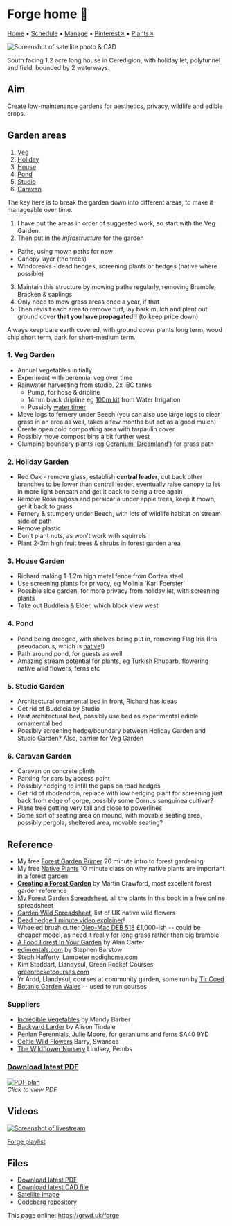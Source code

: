 # Forge home 🏡

[Home](https://grwd.uk/forge/) • [Schedule](https://grwd.uk/forge/schedule) • [Manage](https://grwd.uk/forge/manage) • [Pinterest↗](https://pinterest.co.uk/NatureWorksGarden/forge) • [Plants↗](https://bit.ly/forge-plants)

![Screenshot of satellite photo & CAD](https://res.cloudinary.com/growdigital/image/upload/w_320/v1689767330/forge/satellite.jpg)

South facing 1.2 acre long house in Ceredigion, with holiday let, polytunnel and field, bounded by 2 waterways.

## Aim

Create low-maintenance gardens for aesthetics, privacy, wildlife and edible crops.

## Garden areas

1. [Veg](#1-veg-garden)
2. [Holiday](#2-holiday-garden)
3. [House](#3-house-garden)
4. [Pond](#4-pond)
5. [Studio](#5-studio-garden)
6. [Caravan](#6-caravan-garden)

The key here is to break the garden down into different areas, to make it manageable over time.

1. I have put the areas in order of suggested work, so start with the Veg Garden. 
2. Then put in the _infrastructure_ for the garden
  * Paths, using mown paths for now
  * Canopy layer (the trees)
  * Windbreaks - dead hedges, screening plants or hedges (native where possible)
3. Maintain this structure by mowing paths regularly, removing Bramble, Bracken & saplings
4. Only need to mow grass areas once a year, if that
5. Then revisit each area to remove turf, lay bark mulch and plant out ground cover **that you have propagated!!** (to keep price down)

Always keep bare earth covered, with ground cover plants long term, wood chip short term, bark for short-medium term.

### 1. Veg Garden

* Annual vegetables initially
* Experiment with perennial veg over time
* Rainwater harvesting from studio, 2x IBC tanks
  * Pump, for hose & dripline
  * 14mm black dripline eg [100m kit](https://www.waterirrigation.co.uk/catalog/product/view/id/41651/s/hydrosure-black-dripline-kit-14mm-x-100m-30cm-spacing/category/3754/) from Water Irrigation
  * Possibly [water timer](https://www.waterirrigation.co.uk/hydrosure-dual-outlet-water-timer-with-digital-display.html)
* Move logs to fernery under Beech (you can also use large logs to clear grass in an area as well, takes a few months but act as a good mulch)
* Create open cold composting area with tarpaulin cover
* Possibly move compost bins a bit further west
* Clumping boundary plants (eg [Geranium 'Dreamland'](https://www.penlanperennials.co.uk/plant/hardy-geraniums/geranium-dreamland/)) for grass path

### 2. Holiday Garden

* Red Oak - remove glass, establish **central leader**, cut back other branches to be lower than central leader, eventually raise canopy to let in more light beneath and get it back to being a tree again
* Remove Rosa rugosa and persicaria under apple trees, keep it mown, get it back to grass 
* Fernery & stumpery under Beech, with lots of wildlife habitat on stream side of path
* Remove plastic 
* Don't plant nuts, as won't work with squirrels
* Plant 2-3m high fruit trees & shrubs in forest garden area

### 3. House Garden

* Richard making 1-1.2m high metal fence from Corten steel
* Use screening plants for privacy, eg Molinia 'Karl Foerster'
* Possible side garden, for more privacy from holiday let, with screening plants
* Take out Buddleia & Elder, which block view west

### 4. Pond

* Pond being dredged, with shelves being put in, removing Flag Iris (Iris pseudacorus, which is [native](https://plantatlas2020.org/atlas/2cd4p9h.vwt)!)
* Path around pond, for guests as well
* Amazing stream potential for plants, eg Turkish Rhubarb, flowering native wild flowers, ferns etc

### 5. Studio Garden

* Architectural ornamental bed in front, Richard has ideas
* Get rid of Buddleia by Studio
* Past architectural bed, possibly use bed as experimental edible ornamental bed
* Possibly screening hedge/boundary between Holiday Garden and Studio Garden? Also, barrier for Veg Garden

### 6. Caravan Garden

* Caravan on concrete plinth
* Parking for cars by access point
* Possibly hedging to infill the gaps on road hedges
* Get rid of rhodendron, replace with low hedging plant for screening just back from edge of gorge, possibly some Cornus sanguinea cultivar?
* Plane tree getting very tall and close to powerlines
* Some sort of seating area on mound, with movable seating area, possibly pergola, sheltered area, movable seating?

## Reference

* My free [Forest Garden Primer](https://store.natureworks.org.uk/l/primer) 20 minute intro to forest gardening
* My free [Native Plants](https://store.natureworks.org.uk/l/native) 10 minute class on why native plants are important in a forest garden 
* **[Creating a Forest Garden](https://www.agroforestry.co.uk/product/creating-a-forest-garden-2/)** by Martin Crawford, most excellent forest garden reference
* [My Forest Garden Spreadsheet](https://bit.ly/forest-garden-spreadsheet), all the plants in this book in a free online spreadsheet
* [Garden Wild Spreadsheet](https://bit.ly/garden-wild-spreadsheet), list of UK native wild flowers
* [Dead hedge 1 minute video explainer](https://youtube.com/shorts/0lTg5B8gM_c)!
* Wheeled brush cutter [Oleo-Mac DEB 518](https://www.oleo-mac.co.uk/en-gb/p/wb-51-s6-18599/) £1,000-ish -- could be cheaper model, as need it really for long grass rather than big bramble
* [A Food Forest In Your Garden](https://www.foodforest.garden/product/book/) by Alan Carter
* [edimentals.com](https://www.edimentals.com/blog/) by Stephen Barstow
* Steph Hafferty, Lampeter [nodighome.com](https://nodighome.com)
* Kim Stoddart, Llandysul, Green Rocket Courses [greenrocketcourses.com](https://greenrocketcourses.com/)
* Yr Ardd, Llandysul, courses at community garden, some run by [Tir Coed](https://tircoed.org.uk/yr-ardd-growing)
* [Botanic Garden Wales](https://botanicgarden.wales/) -- used to run courses

### Suppliers

* [Incredible Vegetables](https://incrediblevegetables.co.uk/) by Mandy Barber
* [Backyard Larder](https://backyardlarder.co.uk/) by Alison Tindale
* [Penlan Perennials](https://www.penlanperennials.co.uk/contact-us/), Julie Moore, for geraniums and ferns SA40 9YD
* [Celtic Wild Flowers](https://celticwildflowers.co.uk/) Barry, Swansea 
* [The Wildflower Nursery](https://www.thewildflowernursery.co.uk/) Lindsey, Pembs

### [Download latest PDF](https://codeberg.org/natureworks/forge/raw/branch/main/forge.pdf)

[![PDF plan](https://res.cloudinary.com/growdigital/image/upload/w_420/v1690388940/forge/forge.png)](https://codeberg.org/natureworks/forge/raw/branch/main/forge.pdf)  
_Click to view PDF_

## Videos

[![Screenshot of livestream](https://res.cloudinary.com/growdigital/image/upload/w_320/v1690467492/forge/video-screenshot-230727.jpg)](https://bit.ly/forge-playlist)

[Forge playlist](https://bit.ly/forge-playlist)

## Files

* [Download latest PDF](https://codeberg.org/natureworks/forge/raw/branch/main/forge.pdf)
* [Download latest CAD file](https://codeberg.org/natureworks/forge/src/branch/main/forge.dxf)
* [Satellite image](https://codeberg.org/natureworks/forge/src/branch/main/satellite.jpg)
* [Codeberg repository](https://codeberg.org/natureworks/forge)

This page online: <https://grwd.uk/forge>
